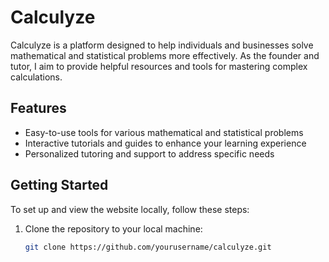 # Calculyze

Calculyze is a platform designed to help individuals and businesses solve mathematical and statistical problems more effectively. As the founder and tutor, I aim to provide helpful resources and tools for mastering complex calculations.

## Features

- Easy-to-use tools for various mathematical and statistical problems
- Interactive tutorials and guides to enhance your learning experience
- Personalized tutoring and support to address specific needs

## Getting Started

To set up and view the website locally, follow these steps:

1. Clone the repository to your local machine:
   ```bash
   git clone https://github.com/yourusername/calculyze.git
